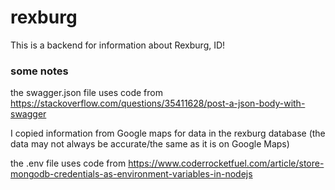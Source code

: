 # rexburg

This is a backend for information about Rexburg, ID!

### some notes

the swagger.json file uses code from https://stackoverflow.com/questions/35411628/post-a-json-body-with-swagger

I copied information from Google maps for data in the rexburg database (the data may not always be accurate/the same as it is on Google Maps)

the .env file uses code from https://www.coderrocketfuel.com/article/store-mongodb-credentials-as-environment-variables-in-nodejs 